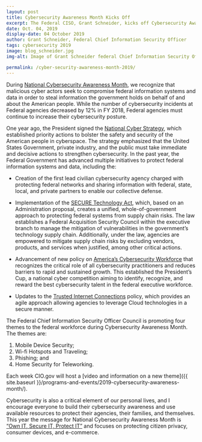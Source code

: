 ```yaml
---
layout: post
title: Cybersecurity Awareness Month Kicks Off
excerpt: The Federal CISO, Grant Schneider, kicks off Cybersecurity Awareness Month
date: Oct. 04, 2019
display-date: 04 October 2019
author: Grant Schneider, Federal Chief Information Security Officer
tags: cybersecurity 2019
image: blog_schneider.jpg
img-alt: Image of Grant Schneider federal Chief Information Security Officer

permalink: /cyber-security-awareness-month-2019/
---
```

During [National Cybersecurity Awareness Month](https://www.whitehouse.gov/wp-content/uploads/2018/09/National-Cyber-Strategy.pdf), we recognize that malicious cyber actors seek to compromise federal information systems and data in order to steal information the government holds on behalf of and about the American people. While the number of cybersecurity incidents at Federal agencies decreased by 12% in FY 2018, Federal agencies must continue to increase their cybersecurity posture.

One year ago, the President signed the [National Cyber Strategy](https://www.whitehouse.gov/wp-content/uploads/2018/09/National-Cyber-Strategy.pdf), which established priority actions to bolster the safety and security of the American people in cyberspace. The strategy emphasized that the United States Government, private industry, and the public must take immediate and decisive actions to strengthen cybersecurity. In the past year, the Federal Government has advanced multiple initiatives to protect federal information systems and data, including the:    
- Creation of the first lead civilian cybersecurity agency charged with protecting federal networks and sharing information with federal, state, local, and private partners to enable our collective defense.

- Implementation of the [SECURE Technology Act](https://www.congress.gov/bill/115th-congress/house-bill/7327/text), which, based on an Administration proposal, creates a unified, whole-of-government approach to protecting federal systems from supply chain risks.  The law establishes a Federal Acquisition Security Council within the executive branch to manage the mitigation of vulnerabilities in the government’s technology supply chain. Additionally, under the law, agencies are empowered to mitigate supply chain risks by excluding vendors, products, and services when justified, among other critical actions.

- Advancement of new policy on [America’s Cybersecurity Workforce](https://www.federalregister.gov/documents/2019/05/09/2019-09750/americas-cybersecurity-workforce) that recognizes the critical role of all cybersecurity practitioners and reduces barriers to rapid and sustained growth.  This established the President’s Cup, a national cyber competition aiming to identify, recognize, and reward the best cybersecurity talent in the federal executive workforce.

- Updates to the [Trusted Internet Connections](https://trumpwhitehouse.archives.gov/wp-content/uploads/2019/09/M-19-26.pdf) policy, which provides an agile approach allowing agencies to leverage Cloud technologies in a secure manner.

The Federal Chief Information Security Officer Council is promoting four themes to the federal workforce during Cybersecurity Awareness Month. The themes are:
1. Mobile Device Security;
2. Wi-fi Hotspots and Traveling;
3. Phishing; and
4. Home Security for Teleworking.  

Each week CIO.gov will host a [video and information on a new theme]({{ site.baseurl }}/programs-and-events/2019-cybersecurity-awareness-month/).  

Cybersecurity is also a critical element of our personal lives, and I encourage everyone to build their cybersecurity awareness and use available resources to protect their agencies, their families, and themselves. This year the message for National Cybersecurity Awareness Month is [“Own IT, Secure IT, Protect IT”](https://www.dhs.gov/national-cyber-security-awareness-month) and  focuses on protecting citizen privacy, consumer devices, and e-commerce.
